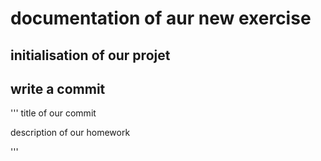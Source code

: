 # documentation of aur new exercise

## initialisation of our projet
## write a commit

'''
title of our commit

description of our homework 

'''
